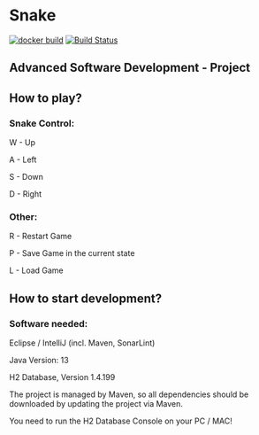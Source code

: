 # Snake
[![docker build](https://img.shields.io/docker/cloud/build/jamhaven/snek.svg)](https://cloud.docker.com/u/wolferl42195/repository/docker/jamhaven/snek)
[![Build Status](https://travis-ci.com/JamHaven/snek.svg?branch=master)](https://travis-ci.com/JamHaven/snek)

## Advanced Software Development - Project

## How to play?

### Snake Control:
W - Up

A - Left

S - Down

D - Right

### Other:
R - Restart Game

P - Save Game in the current state

L - Load Game

## How to start development?

### Software needed:
Eclipse / IntelliJ (incl. Maven, SonarLint)

Java Version: 13

H2 Database, Version 1.4.199

The project is managed by Maven, so all dependencies should be downloaded by updating the project via Maven.

You need to run the H2 Database Console on your PC / MAC!